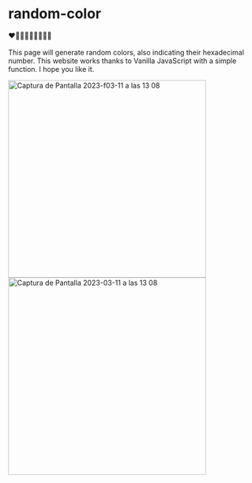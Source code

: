 # random-color 

❤️🧡💛💚💙💜🤎🖤🤍
<br>
<br>
This page will generate random colors, also indicating their hexadecimal number. This website works thanks to Vanilla JavaScript with a simple function. I hope you like it.
<div>
<img width="400" alt="Captura de Pantalla 2023-f03-11 a las 13 08" src="https://user-images.githubusercontent.com/112553001/224483767-bd30dd50-fb52-4a16-afa8-f82250c2c9d0.png">
<img width="400" alt="Captura de Pantalla 2023-03-11 a las 13 08" src="https://user-images.githubusercontent.com/112553001/224483771-11ad11a2-a6d7-4569-93c0-340a3bad2ac6.png">
<div>
